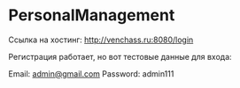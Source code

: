 # PersonalManagement

Ссылка на хостинг: http://venchass.ru:8080/login

Регистрация работает, но вот тестовые данные для входа:

Email: admin@gmail.com
Password: admin111

